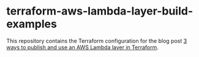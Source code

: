 # terraform-aws-lambda-layer-build-examples

This repository contains the Terraform configuration for the blog post [3 ways to publish and use an AWS Lambda layer in Terraform](https://blog.avangards.io/3-ways-to-publish-and-use-an-aws-lambda-layer-in-terraform).
